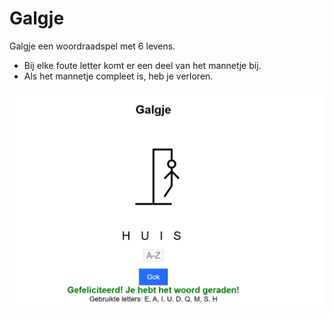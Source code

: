 # Galgje
Galgje een woordraadspel met 6 levens.
- Bij elke foute letter komt er een deel van het mannetje bij.
- Als het mannetje compleet is, heb je verloren.

![Image.png](/images/image.png)
